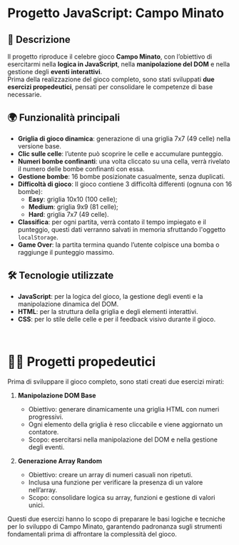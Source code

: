 # Progetto JavaScript: Campo Minato

## 📖 Descrizione
Il progetto riproduce il celebre gioco **Campo Minato**, con l’obiettivo di esercitarmi nella **logica in JavaScript**, nella **manipolazione del DOM** e nella gestione degli **eventi interattivi**.  
Prima della realizzazione del gioco completo, sono stati sviluppati **due esercizi propedeutici**, pensati per consolidare le competenze di base necessarie.


## 🌍 Funzionalità principali
- **Griglia di gioco dinamica**: generazione di una griglia 7x7 (49 celle) nella versione base.  
- **Clic sulle celle**: l’utente può scoprire le celle e accumulare punteggio.  
- **Numeri bombe confinanti**: una volta cliccato su una cella, verrà rivelato il numero delle bombe confinanti con essa.  
- **Gestione bombe**: 16 bombe posizionate casualmente, senza duplicati.  
- **Difficoltà di gioco**: Il gioco contiene 3 difficoltà differenti (ognuna con 16 bombe):
  - **Easy**: griglia 10x10 (100 celle);  
  - **Medium**: griglia 9x9 (81 celle);  
  - **Hard**: griglia 7x7 (49 celle).  
- **Classifica**: per ogni partita, verrà contato il tempo impiegato e il punteggio, questi dati verranno salvati in memoria sfruttando l'oggetto `localStorage`.  
- **Game Over**: la partita termina quando l’utente colpisce una bomba o raggiunge il punteggio massimo. 

## 🛠️ Tecnologie utilizzate
- **JavaScript**: per la logica del gioco, la gestione degli eventi e la manipolazione dinamica del DOM.  
- **HTML**: per la struttura della griglia e degli elementi interattivi.  
- **CSS**: per lo stile delle celle e per il feedback visivo durante il gioco.  

<br>

# 🏋️‍♀️ Progetti propedeutici
Prima di sviluppare il gioco completo, sono stati creati due esercizi mirati:

1. **Manipolazione DOM Base**  
   - Obiettivo: generare dinamicamente una griglia HTML con numeri progressivi.  
   - Ogni elemento della griglia è reso cliccabile e viene aggiornato un contatore.  
   - Scopo: esercitarsi nella manipolazione del DOM e nella gestione degli eventi.  

2. **Generazione Array Random**  
   - Obiettivo: creare un array di numeri casuali non ripetuti.  
   - Inclusa una funzione per verificare la presenza di un valore nell’array.  
   - Scopo: consolidare logica su array, funzioni e gestione di valori unici.  

Questi due esercizi hanno lo scopo di preparare le basi logiche e tecniche per lo sviluppo di Campo Minato, garantendo padronanza sugli strumenti fondamentali prima di affrontare la complessità del gioco.  
